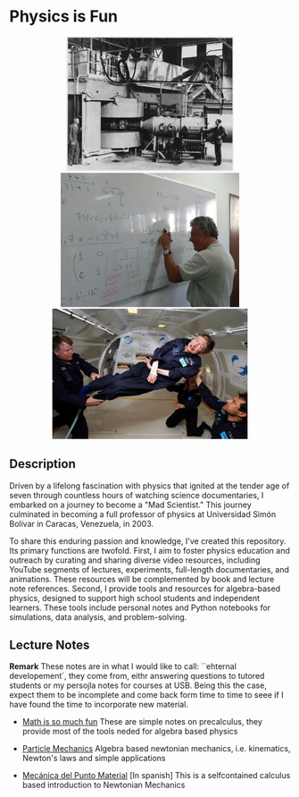 <p align="center">
  <H1> Physics is Fun </H1>
</p>

<p align="center">
  <img src="pics/Berkeley_60-inch_cyclotron.jpg" width="300" title="hover text">
  <img src="pics/Jesus-Esteban_MIC119.jpg" width="320" title="hover text">
  <img src="pics/Hawking_in_Zero_Gravity_NASA.jpg" width="350" title="hover text">
</p>




## Description

Driven by a lifelong fascination with physics that ignited at the tender age of seven through countless hours of watching science documentaries, I embarked on a journey to become a "Mad Scientist." This journey culminated in becoming a full professor of physics at Universidad Simón Bolívar in Caracas, Venezuela, in 2003.

To share this enduring passion and knowledge, I've created this repository. Its primary functions are twofold. First, I aim to foster physics education and outreach by curating and sharing diverse video resources, including YouTube segments of lectures, experiments, full-length documentaries, and animations. These resources will be complemented by book and lecture note references. Second, I provide tools and resources for algebra-based physics, designed to support high school students and independent learners. These tools include personal notes and Python notebooks for simulations, data analysis, and problem-solving.  





## Lecture Notes

**Remark** These notes are in what I would like to call: ``ehternal developement´, they come from, eithr answering questions to tutored students or my persojla notes for courses at USB. Being this the case, expect them to be incomplete and come back form time to time to seee if I have found the time to incorporate new material.


* [Math is so much fun](docs/M_is_Fun.pdf) These are simple notes on precalculus, they provide most of the tools neded for algebra based physics

* [Particle Mechanics](docs/Algebra_Based_Newtonian_MECHANICS.pdf) Algebra based newtonian mechanics, i.e. kinematics, Newton's laws and simple applications

* [Mecánica del Punto Material](docs/Mecanica_del_Punto_Material.pdf) [In spanish] This is a selfcontained calculus based introduction to Newtonian Mechanics
